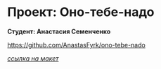 # Проект: Оно-тебе-надо

**Студент: Анастасия Семенченко**

https://github.com/AnastasFyrk/ono-tebe-nado

*[ссылка на макет](https://www.figma.com/file/9bTKEic3JSEL6WsUlZDDlF/Оно-тебе-надо-(Copy)?node-id=1%3A2&mode=dev)*
